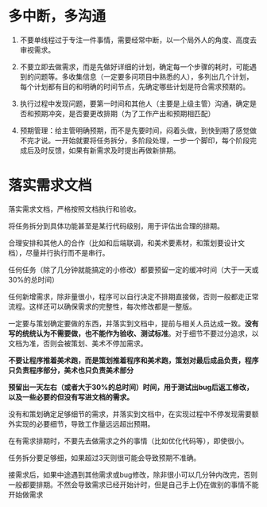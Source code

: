 # 多中断，多沟通

1. 不要单线程过于专注一件事情，需要经常中断，以一个局外人的角度、高度去审视需求。

1. 不要立即去做需求，而是先做好详细的计划，确定每一个步骤的耗时，可能遇到的问题等。多收集信息（一定要多问项目中熟悉的人），多列出几个计划，每个计划都有目的和明确的时间节点，先确定哪些计划是符合需求预期的。

1. 执行过程中发现问题，要第一时间和其他人（主要是上级主管）沟通，确定是否和预期冲突，是否要更改排期（为了工作产出和预期相匹配）

1. 预期管理：给主管明确预期，而不是先要时间，闷着头做，到快到期了感觉做不完才说。一开始就要将任务拆分，多阶段处理，一步一个脚印，每个阶段完成后及时反馈，如果有新需求及时提出再做新排期。

# 落实需求文档

落实需求文档，严格按照文档执行和验收。

将任务拆分到具体功能甚至是某行代码级别，用于评估出合理的排期。

合理安排和其他人的合作（比如和后端联调，和美术要素材，和策划要设计文档），尽量并行执行而不是串行。

任何任务（除了几分钟就能搞定的小修改）都要预留一定的缓冲时间（大于一天或30%的总时间）

任何新增需求，除非量很小，程序可以自行决定不排期直接做，否则一般都走正常流程。这样还可以确保需求的完整性，每次修改都是一整版。

一定要与策划确定要做的东西，并落实到文档中，提前与相关人员达成一致。**没有写的统统认为不需要做，也不能作为验收、测试标准**。对于细节不要过分追求，以文档为准，否则会被策划、美术不停加需求。

**不要让程序推着美术跑，而是策划推着程序和美术跑，策划对最后成品负责，程序只负责程序部分，美术也只负责美术部分**

**预留出一天左右（或者大于30%的总时间）时间，用于测试出bug后返工修改，以及一些必要的但没有写进文档的需求。**

没有和策划确定足够细节的需求，并落实到文档中，在实现过程中不停发现需要额外实现的必要细节，导致工作量远远超出预期。

在有需求排期时，不要先去做需求之外的事情（比如优化代码等），即使很小。

任务拆分要足够细，如果超过3天则很可能会导致预期不准确。

接需求后，如果中途遇到其他需求或bug修改，除非很小可以几分钟内改完，否则一般都要排期。不然会导致需求已经开始计时，但是自己手上仍在做别的事情不能开始做需求
